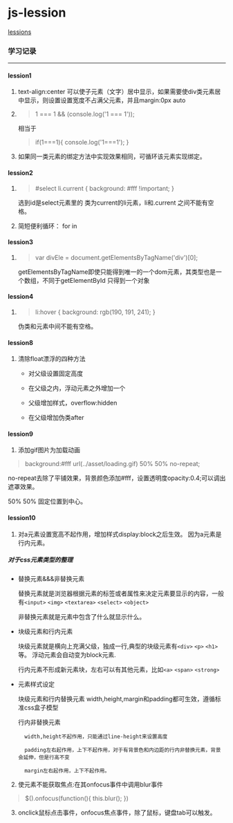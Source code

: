 # js-lession

[lessions](http://www.fgm.cc/learn/)

### 学习记录
***
#### lession1 
1. text-align:center 可以使子元素（文字）居中显示，如果需要使div类元素居中显示，则设置设置宽度不占满父元素，并且margin:0px auto
2. > 1 === 1 && (console.log('1 === 1')); 
 
    相当于
   > if(1===1){
       console.log('1===1');
    }


3. 如果同一类元素的绑定方法中实现效果相同，可循环该元素实现绑定。
#### lession2
1.  > #select li.current {
        background: #fff !important;
    }

    选到id是select元素里的 类为current的li元素，li和.current 之间不能有空格。
2. 简短便利循环： for in 
#### lession3
1. > var divEle = document.getElementsByTagName('div')[0];

    getElementsByTagName即使只能得到唯一的一个dom元素，其类型也是一个数组，不同于getElementById 只得到一个对象
#### lession4
1. > li:hover {
         background: rgb(190, 191, 241);
      }

    伪类和元素中间不能有空格。
#### lession8
1. 清除float漂浮的四种方法
   * 对父级设置固定高度

   * 在父级之内，浮动元素之外增加一个<div style="clear:both"></div>

   * 父级增加样式，overflow:hidden

   * 在父级增加伪类after
#### lession9
1. 添加gif图片为加载动画

  > background:#fff url(../asset/loading.gif) 50% 50% no-repeat;
  
  no-repeat去除了平铺效果，背景颜色添加#fff，设置透明度opacity:0.4;可以调出遮罩效果。
  
  50% 50% 固定位置到中心。
#### lession10
1. 对a元素设置宽高不起作用，增加样式display:block之后生效。
   因为a元素是行内元素。
##### 对于css元素类型的整理
* 替换元素&&&非替换元素

    替换元素就是浏览器根据元素的标签或者属性来决定元素要显示的内容，一般有`<input>` `<img>` `<textarea>` `<select>` `<object>`

    非替换元素就是元素中包含了什么就显示什么。
* 块级元素和行内元素

    块级元素就是横向上充满父级，独成一行,典型的块级元素有`<div>` `<p>` `<h1>`等。
    浮动元素会自动变为block元素.

    行内元素不形成新元素块，左右可以有其他元素，比如`<a>` `<span>` `<strong>`

* 元素样式设定

  块级元素和行内替换元素 width,height,margin和padding都可生效，遵循标准css盒子模型

  行内非替换元素 
              
        width,height不起作用，只能通过line-height来设置高度
     
        padding左右起作用，上下不起作用，对于有背景色和内边距的行内非替换元素，背景会延伸，但是行高不变

        margin左右起作用，上下不起作用。
2. 使元素不能获取焦点:在其onfocus事件中调用blur事件
> $().onfocus(function(){ this.blur(); })

3. onclick鼠标点击事件，onfocus焦点事件，除了鼠标，键盘tab可以触发。

  


